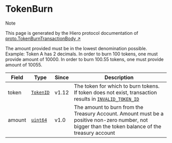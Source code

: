 # TokenBurn

> [!NOTE]
> This page is generated by the Hiero protocol documentation of [proto.TokenBurnTransactionBody :arrow_upper_right:](https://hashgraph.github.io/hedera-protobufs/#proto.TokenBurnTransactionBody)

The amount provided must be in the lowest denomination possible. Example:
Token A has 2 decimals. In order to burn 100 tokens, one must provide amount of 10000. In order to burn 100.55 tokens, one must provide amount of 10055.

| Field  | Type      | Since | Description             |
| -----  | --------- | ----- | ----------------------- |
| token  | [`TokenID`]() | v1.12 | The token for which to burn tokens. If token does not exist, transaction results in [`INVALID_TOKEN_ID`]() |
| amount | [`uint64`]()  | v1.0 | The amount to burn from the Treasury Account. Amount must be a positive non-zero number, not bigger than the token balance of the treasury account |
